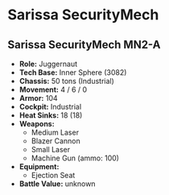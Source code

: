 # Sarissa SecurityMech
## Sarissa SecurityMech MN2-A
- **Role:** Juggernaut
- **Tech Base:** Inner Sphere (3082)
- **Chassis:** 50 tons (Industrial)
- **Movement:** 4 / 6 / 0
- **Armor:** 104
- **Cockpit:** Industrial
- **Heat Sinks:** 18 (18)
- **Weapons:**
  - Medium Laser
  - Blazer Cannon
  - Small Laser
  - Machine Gun (ammo: 100)
- **Equipment:**
  - Ejection Seat
- **Battle Value:** unknown

